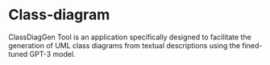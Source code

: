 # Class-diagram
ClassDiagGen Tool is an application specifically designed to facilitate the generation of UML class diagrams from textual descriptions using the fined-tuned GPT-3 model. 
